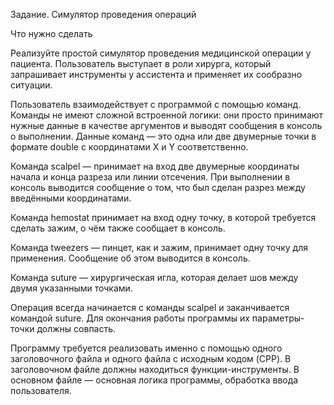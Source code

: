 Задание. Симулятор проведения операций

Что нужно сделать

Реализуйте простой симулятор проведения медицинской операции у пациента. Пользователь выступает в роли хирурга, который запрашивает инструменты у ассистента и применяет их сообразно ситуации.

Пользователь взаимодействует с программой с помощью команд. Команды не имеют сложной встроенной логики: они просто принимают нужные данные в качестве аргументов и выводят сообщения в консоль о выполнении. Данные команд — это одна или две двумерные точки в формате double с координатами X и Y соответственно.

Команда scalpel — принимает на вход две двумерные координаты начала и конца разреза или линии отсечения. При выполнении в консоль выводится сообщение о том, что был сделан разрез между введёнными координатами.

Команда hemostat принимает на вход одну точку, в которой требуется сделать зажим, о чём также сообщает в консоль.

Команда tweezers — пинцет, как и зажим, принимает одну точку для применения. Сообщение об этом выводится в консоль.

Команда suture — хирургическая игла, которая делает шов между двумя указанными точками.

Операция всегда начинается с команды scalpel и заканчивается командой suture. Для окончания работы программы их параметры-точки должны совпасть.

Программу требуется реализовать именно с помощью одного заголовочного файла и одного файла с исходным кодом (CPP). В заголовочном файле должны находиться функции-инструменты. В основном файле — основная логика программы, обработка ввода пользователя.

